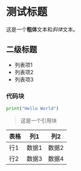 # 测试标题

这是一个**粗体**文本和*斜体*文本。

## 二级标题

- 列表项1
- 列表项2
- 列表项3

### 代码块
```python
print("Hello World")
```

> 这是一个引用块

| 表格 | 列1 | 列2 |
|------|-----|-----|
| 行1  | 数据1 | 数据2 |
| 行2  | 数据3 | 数据4 |
